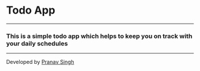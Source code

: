 <h1>Todo App</h1>
<hr>

<h3>This is a simple todo app which helps to keep you on track
with your daily schedules</h3>
<hr>

Developed by [Pranav Singh](https://www.twitter.com/thebeginer86)
